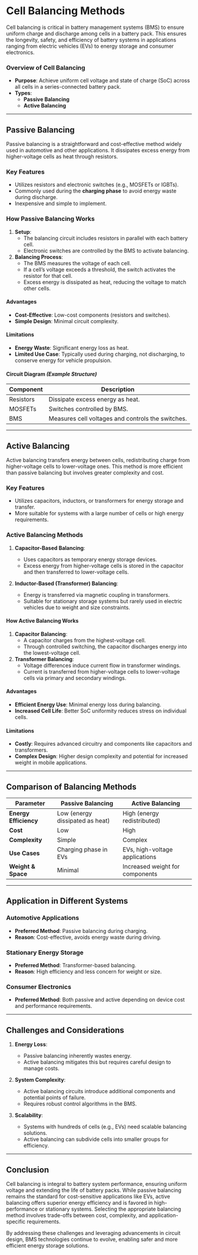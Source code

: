 # Cell Balancing Methods

Cell balancing is critical in battery management systems (BMS) to ensure uniform charge and discharge among cells in a battery pack. This ensures the longevity, safety, and efficiency of battery systems in applications ranging from electric vehicles (EVs) to energy storage and consumer electronics.

### **Overview of Cell Balancing**
- **Purpose**: Achieve uniform cell voltage and state of charge (SoC) across all cells in a series-connected battery pack.
- **Types**: 
  - **Passive Balancing**
  - **Active Balancing**

---

## **Passive Balancing**

Passive balancing is a straightforward and cost-effective method widely used in automotive and other applications. It dissipates excess energy from higher-voltage cells as heat through resistors.

### **Key Features**
- Utilizes resistors and electronic switches (e.g., MOSFETs or IGBTs).
- Commonly used during the **charging phase** to avoid energy waste during discharge.
- Inexpensive and simple to implement.

### **How Passive Balancing Works**
1. **Setup**:
   - The balancing circuit includes resistors in parallel with each battery cell.
   - Electronic switches are controlled by the BMS to activate balancing.
2. **Balancing Process**:
   - The BMS measures the voltage of each cell.
   - If a cell’s voltage exceeds a threshold, the switch activates the resistor for that cell.
   - Excess energy is dissipated as heat, reducing the voltage to match other cells.

#### **Advantages**
- **Cost-Effective**: Low-cost components (resistors and switches).
- **Simple Design**: Minimal circuit complexity.

#### **Limitations**
- **Energy Waste**: Significant energy loss as heat.
- **Limited Use Case**: Typically used during charging, not discharging, to conserve energy for vehicle propulsion.

#### **Circuit Diagram** *(Example Structure)*

| Component   | Description                      |
|-------------|----------------------------------|
| Resistors   | Dissipate excess energy as heat. |
| MOSFETs     | Switches controlled by BMS.      |
| BMS         | Measures cell voltages and controls the switches. |

---

## **Active Balancing**

Active balancing transfers energy between cells, redistributing charge from higher-voltage cells to lower-voltage ones. This method is more efficient than passive balancing but involves greater complexity and cost.

### **Key Features**
- Utilizes capacitors, inductors, or transformers for energy storage and transfer.
- More suitable for systems with a large number of cells or high energy requirements.

### **Active Balancing Methods**
1. **Capacitor-Based Balancing**:
   - Uses capacitors as temporary energy storage devices.
   - Excess energy from higher-voltage cells is stored in the capacitor and then transferred to lower-voltage cells.

2. **Inductor-Based (Transformer) Balancing**:
   - Energy is transferred via magnetic coupling in transformers.
   - Suitable for stationary storage systems but rarely used in electric vehicles due to weight and size constraints.

#### **How Active Balancing Works**
1. **Capacitor Balancing**:
   - A capacitor charges from the highest-voltage cell.
   - Through controlled switching, the capacitor discharges energy into the lowest-voltage cell.
2. **Transformer Balancing**:
   - Voltage differences induce current flow in transformer windings.
   - Current is transferred from higher-voltage cells to lower-voltage cells via primary and secondary windings.

#### **Advantages**
- **Efficient Energy Use**: Minimal energy loss during balancing.
- **Increased Cell Life**: Better SoC uniformity reduces stress on individual cells.

#### **Limitations**
- **Costly**: Requires advanced circuitry and components like capacitors and transformers.
- **Complex Design**: Higher design complexity and potential for increased weight in mobile applications.

---

## **Comparison of Balancing Methods**

| **Parameter**            | **Passive Balancing**             | **Active Balancing**              |
|--------------------------|-----------------------------------|-----------------------------------|
| **Energy Efficiency**    | Low (energy dissipated as heat)   | High (energy redistributed)       |
| **Cost**                 | Low                              | High                              |
| **Complexity**           | Simple                           | Complex                           |
| **Use Cases**            | Charging phase in EVs            | EVs, high-voltage applications    |
| **Weight & Space**       | Minimal                          | Increased weight for components   |

---

## **Application in Different Systems**

### **Automotive Applications**
- **Preferred Method**: Passive balancing during charging.
- **Reason**: Cost-effective, avoids energy waste during driving.

### **Stationary Energy Storage**
- **Preferred Method**: Transformer-based balancing.
- **Reason**: High efficiency and less concern for weight or size.

### **Consumer Electronics**
- **Preferred Method**: Both passive and active depending on device cost and performance requirements.

---

## **Challenges and Considerations**

1. **Energy Loss**:
   - Passive balancing inherently wastes energy.
   - Active balancing mitigates this but requires careful design to manage costs.

2. **System Complexity**:
   - Active balancing circuits introduce additional components and potential points of failure.
   - Requires robust control algorithms in the BMS.

3. **Scalability**:
   - Systems with hundreds of cells (e.g., EVs) need scalable balancing solutions.
   - Active balancing can subdivide cells into smaller groups for efficiency.

---

## **Conclusion**

Cell balancing is integral to battery system performance, ensuring uniform voltage and extending the life of battery packs. While passive balancing remains the standard for cost-sensitive applications like EVs, active balancing offers superior energy efficiency and is favored in high-performance or stationary systems. Selecting the appropriate balancing method involves trade-offs between cost, complexity, and application-specific requirements.

By addressing these challenges and leveraging advancements in circuit design, BMS technologies continue to evolve, enabling safer and more efficient energy storage solutions.